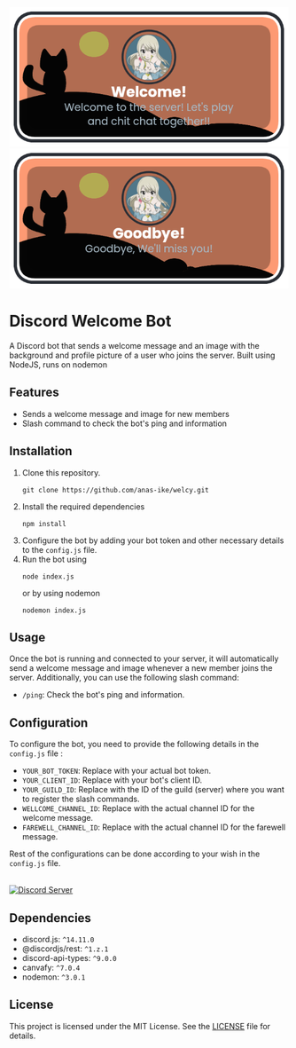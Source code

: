 ![Readme Banner](assets/welcom.png)
![Readme Banner](assets/bey.png)
# Discord Welcome Bot

A Discord bot that sends a welcome message and an image with the background and profile picture of a user who joins the server. Built using NodeJS, runs on nodemon

## Features

- Sends a welcome message and image for new members
- Slash command to check the bot's ping and information

## Installation

1. Clone this repository.
    ```
    git clone https://github.com/anas-ike/welcy.git
    ```  
2. Install the required dependencies 
     ```
     npm install
     ```
3. Configure the bot by adding your bot token and other necessary details to the `config.js` file.
4. Run the bot using 
    ```
    node index.js
    ```
    or by using nodemon
    ```
    nodemon index.js
    ```

## Usage

Once the bot is running and connected to your server, it will automatically send a welcome message and image whenever a new member joins the server. Additionally, you can use the following slash command:

- `/ping`: Check the bot's ping and information.

## Configuration

To configure the bot, you need to provide the following details in the `config.js` file :

- `YOUR_BOT_TOKEN`: Replace with your actual bot token.
- `YOUR_CLIENT_ID`: Replace with your bot's client ID.
- `YOUR_GUILD_ID`: Replace with the ID of the guild (server) where you want to register the slash commands.
- `WELLCOME_CHANNEL_ID`: Replace with the actual channel ID for the welcome message.
- `FAREWELL_CHANNEL_ID`: Replace with the actual channel ID for the farewell message.

Rest of the configurations can be done according to your wish in the `config.js` file.

<br>

<a href="https://discord.com/invite/PqVQgXTweC">
  <img src="https://invidget.switchblade.xyz/PqVQgXTweC" alt="Discord Server">
</a>

## Dependencies

- discord.js: `^14.11.0`
- @discordjs/rest: `^1.z.1`
- discord-api-types: `^9.0.0`
- canvafy: `^7.0.4`
- nodemon: `^3.0.1`

## License

This project is licensed under the MIT License. See the [LICENSE](LICENSE) file for details.
